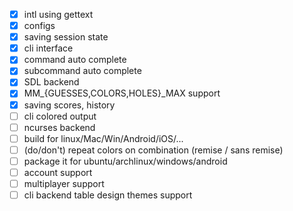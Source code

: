 - [x] intl using gettext
- [x] configs
- [x] saving session state
- [x] cli interface
- [x] command auto complete
- [x] subcommand auto complete
- [x] SDL backend
- [x] MM_{GUESSES,COLORS,HOLES}_MAX support
- [x] saving scores, history
- [ ] cli colored output
- [ ] ncurses backend
- [ ] build for linux/Mac/Win/Android/iOS/...
- [ ] \(do/don't\) repeat colors on combination (remise / sans remise)
- [ ] package it for ubuntu/archlinux/windows/android
- [ ] account support
- [ ] multiplayer support
- [ ] cli backend table design themes support
